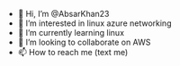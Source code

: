 - 👋 Hi, I’m @AbsarKhan23
- 👀 I’m interested in linux azure networking
- 🌱 I’m currently learning linux
- 💞️ I’m looking to collaborate on AWS
- 📫 How to reach me (text me)

<!---
AbsarKhan23/AbsarKhan23 is a ✨ special ✨ repository because its `README.md` (this file) appears on your GitHub profile.
You can click the Preview link to take a look at your changes.
--->
